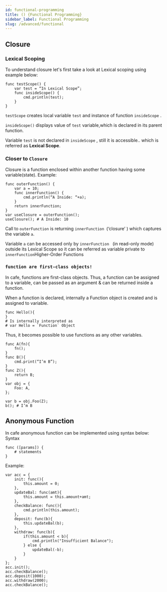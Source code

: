 ```yaml
---
id: functional-programming
title: () {Functional Programming}
sidebar_label: Functional Programming
slug: /advanced/functional
---
```



<!-- # (){Functional Programming} -->



## Closure

### Lexical Scoping

To understand closure let's first take a look at Lexical scoping using example below:

```
func testScope() {	
	var test = “In Lexical Scope”;	
	func insideScope() {		
		cmd.println(test);
	}
}
```



`testScope` creates local variable `test` and instance of function `insideScope` .

`insideScope()` displays value of `test` variable,which is declared in its parent function. 

Variable `test`  is not declared in `insideScope` , still it is accessible.. which is referred as **Lexical Scope**.

### Closer to `Closure`

Closure  is a function enclosed within another function having some variable(state).
Example:

```
func outerFunction() {	
	var a = 10;	
	func innerFunction() {		
		cmd.println(“A Inside: “+a);
	}
	return innerFunction;
}
var useClosure = outerFunction();
useClosure(); # A Inside: 10
```

Call to `outerFunction` is returning `innerFunction `(‘closure’ ) which captures the variable `a`.

Variable `a` can be accessed only by `innerFunction ` (in read-only mode) outside its Lexical Scope so it can be referred as variable private to `innerFunction`Higher-Order Functions

### `function are first-class objects!`

In cafe, functions are first-class objects.
Thus, a function can be assigned to a variable, can be passed as an argument & can be returned inside a function.

When a function is declared, internally a Function object is created and is assigned to variable.

```
func Hello(){
}
# Is internally interpreted as
# var Hello = `Function` Object                                    
```

Thus, it becomes possible to use functions as any other variables.

```
func A(fn){
    fn();
}
func B(){
    cmd.print(“I’m B”);
}
func Z(){
    return B;
}
var obj = {
    Foo: A,
};

var b = obj.Foo(Z);
b(); # I’m B
```



## Anonymous Function

In cafe anonymous function can be implemented using syntax below:
Syntax

```
func ([params]) {	
	# statements
}
```


Example:

```
var acc = {  
	init: func(){    
		this.amount = 0;  
	},  
	updateBal: func(amt){    
		this.amount = this.amount+amt;  
	},  
	checkBalance: func(){    
		cmd.println(this.amount);  
	},  
	deposit: func(b){    
		this.updateBal(b);  
	},  
	withdraw: func(b){    
		if(this.amount < b){      
			cmd.println("Insufficient Balance");    
		} else {      
			updateBal(-b);    
		}  
	}
};
acc.init();
acc.checkBalance();
acc.deposit(1000);
acc.withdraw(2000);
acc.checkBalance();


```

